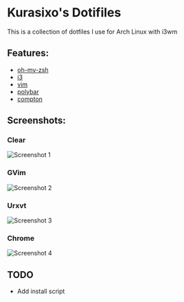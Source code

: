 # Kurasixo's Dotifiles

This is a collection of dotfiles I use for Arch Linux with i3wm

## Features:
* [oh-my-zsh](https://github.com/robbyrussell/oh-my-zsh)
* [i3](https://github.com/mariusmuja/i3wm)
* [vim](https://github.com/vim/vim)
* [polybar](https://github.com/jaagr/polybar)
* [compton](https://github.com/chjj/compton)

## Screenshots:

### Clear 
![Screenshot 1](https://raw.githubusercontent.com/kurasixo/dotfiles/master/Screenshots/Screenshot2017-11-0221%3A48%3A59.png)
### GVim
![Screenshot 2](https://raw.githubusercontent.com/kurasixo/dotfiles/master/Screenshots/Screenshot2017-11-0221%3A49%3A14.png)
### Urxvt
![Screenshot 3](https://raw.githubusercontent.com/kurasixo/dotfiles/master/Screenshots/Screenshot2017-11-0221%3A49%3A25.png)
### Chrome
![Screenshot 4](https://raw.githubusercontent.com/kurasixo/dotfiles/master/Screenshots/Screenshot2017-11-0221%3A49%3A45.png)

## TODO
* Add install script
